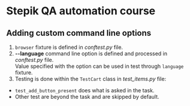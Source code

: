 # Stepik QA automation course

## Adding custom command line options

1. `browser` fixture is defined in *conftest.py* file.
2. **--language** command line option is defined and processed in *conftest.py* file. <br>
Value specified with the option can be used in test through `language` fixture.
3. Testing is done within the `TestCart` class in *test_items.py* file:
- `test_add_button_present` does what is asked in the task.
- Other test are beyond the task and are skipped by default.